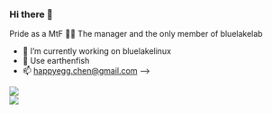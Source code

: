 ### Hi there 👋
Pride as a MtF 🏳️‍⚧️
The manager and the only member of bluelakelab<br>
- 🔭 I’m currently working on bluelakelinux
- 🌱 Use earthenfish
- 📫 happyegg.chen@gmail.com
-->

![](https://github-readme-stats.vercel.app/api?username=happyeggchen&show_icons=true&theme=)<br>
![](https://github-readme-stats.vercel.app/api/top-langs/?username=happyeggchen&show_icons=true&theme=)
